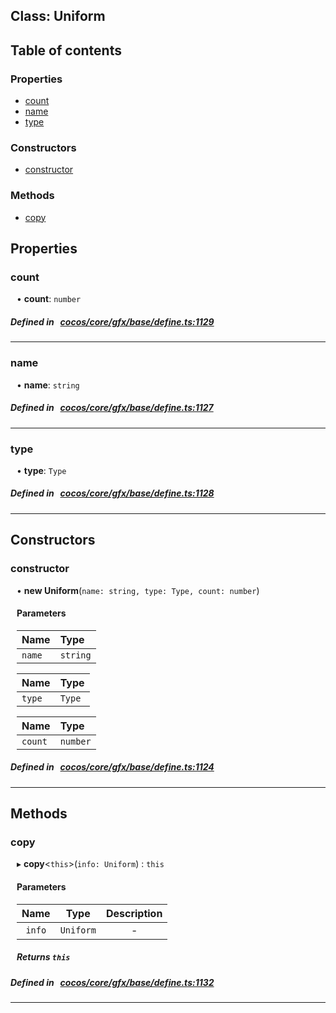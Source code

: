 
## Class: Uniform





<div class="table-of-content">
<h2>Table of contents</h2>


### Properties

- [ count](#count)
- [ name](#name)
- [ type](#type)

### Constructors

- [ constructor](#constructor)

### Methods

- [ copy](#copy)
</div>

## Properties


### count
<div style="margin-left: 10px;">




•  **count**:
`number` 
</div>

##### Defined in &nbsp;   [cocos/core/gfx/base/define.ts:1129](https://github.com/cocos-creator/engine/blob/c7bf6b8a9/cocos/core/gfx/base/define.ts#L1129)&nbsp;


___


### name
<div style="margin-left: 10px;">




•  **name**:
`string` 
</div>

##### Defined in &nbsp;   [cocos/core/gfx/base/define.ts:1127](https://github.com/cocos-creator/engine/blob/c7bf6b8a9/cocos/core/gfx/base/define.ts#L1127)&nbsp;


___


### type
<div style="margin-left: 10px;">




•  **type**:
`Type` 
</div>

##### Defined in &nbsp;   [cocos/core/gfx/base/define.ts:1128](https://github.com/cocos-creator/engine/blob/c7bf6b8a9/cocos/core/gfx/base/define.ts#L1128)&nbsp;


___

<!---->
## Constructors


### constructor
<div style="margin-left: 10px;">

• **new Uniform**(`name: string, type: Type, count: number`)

#### Parameters
| Name | Type |
| :------ | :------ |
| `name` | `string` |





| Name | Type |
| :------ | :------ |
| `type` | `Type` |





| Name | Type |
| :------ | :------ |
| `count` | `number` |





</div>

##### Defined in &nbsp;   [cocos/core/gfx/base/define.ts:1124](https://github.com/cocos-creator/engine/blob/c7bf6b8a9/cocos/core/gfx/base/define.ts#L1124)&nbsp;


---

<!---->
## Methods

### copy
<div style="margin-left: 10px;">

▸   **copy**<`this`\>(`info: Uniform`) : `this`




<!---->
<!--    #### Returns `this` -->
<!---->

#### Parameters

| Name | Type | Description |
| :------: | :------: | :------: |
| `info` | `Uniform` | - |



##### Returns `this`




</div>

##### Defined in &nbsp;   [cocos/core/gfx/base/define.ts:1132](https://github.com/cocos-creator/engine/blob/c7bf6b8a9/cocos/core/gfx/base/define.ts#L1132)&nbsp;
___
<!---->



